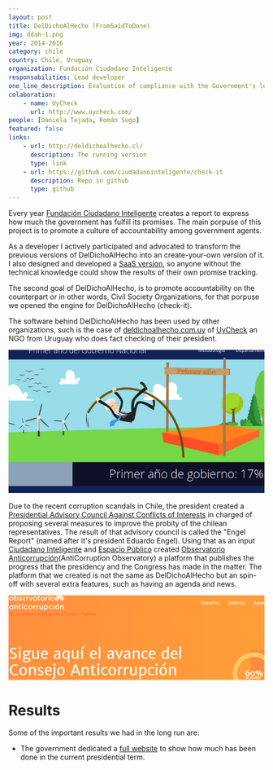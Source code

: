 ```yaml
---
layout: post
title: DelDichoAlHecho (FromSaidToDone)
img: ddah-1.png
year: 2014-2016
category: chile
country: Chile, Uruguay
organization: Fundación Ciudadano Inteligente
responsabilities: Lead developer
one_line_description: Evaluation of compliance with the Government's legislative program
colaboration: 
    - name: UyCheck
      url: http://www.uycheck.com/
people: [Daniela Tejada, Román Sugo]
featured: false
links: 
    - url: http://deldichoalhecho.cl/
      description: The running version
      type: link
    - url: https://github.com/ciudadanointeligente/check-it
      description: Repo in github
      type: github
---
```

Every year [Fundación Ciudadano Inteligente](http://ciudadanointeligente.org) creates a report to express how much the government has fulfill its promises. The main porpuse of this project is to promote a culture of accountability among government agents.

As a developer I actively participated and advocated to transform the previous versions of DelDichoAlHecho into an create-your-own version of it. I also designed and developed a [SaaS version](http://sas.deldichoalhecho.cl), so anyone without the technical knowledge could show the results of their own promise tracking.

The second goal of DelDichoAlHecho, is to promote accountability on the counterpart or in other words, Civil Society Organizations, for that porpuse we opened the engine for DelDichoAlHecho (check-it).

The software behind DelDichoAlHecho has been used by other organizations, such is the case of [deldichoalhecho.com.uy](http://1anogobiernonacional.deldichoalhecho.com.uy/) of [UyCheck](http://uycheck.com/noticias/) an NGO from Uruguay who does fact checking of their president.

![](/images/ddah-2.png)

Due to the recent corruption scandals in Chile, the president created a [Presidential Advisory Council Against Conflicts of Interests](http://consejoanticorrupcion.cl/) in charged of proposing several measures to improve the probity of the chilean representatives. The result of that advisory council is called the "Engel Report" (named after it's president Eduardo Engel). Using that as an input [Ciudadano Inteligente](http://ciudadanointeligente.org) and [Espacio Público](http://espaciopublico.cl) created [Observatorio Anticorrupción](http://observatorioanticorrupcion.cl/)(AntiCorruption Observatory) a platform that publishes the progress that the presidency and the Congress has made in the matter. The platform that we created is not the same as DelDichoAlHecho but an spin-off with several extra features, such as having an agenda and news.

![](/images/ddah-3.png)

Results
=======
Some of the important results we had in the long run are:

* The government dedicated a [full website](http://www.cumplimiento.gob.cl/) to show how much has been done in the current presidential term.